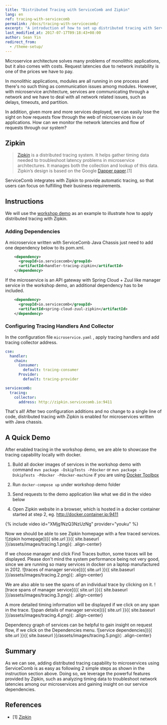 ```yaml
---
title: "Distributed Tracing with ServiceComb and Zipkin"
lang: en
ref: tracing-with-servicecomb
permalink: /docs/tracing-with-servicecomb/
excerpt: "A introduction of how to set up distributed tracing with ServiceComb and Zipkin"
last_modified_at: 2017-07-17T09:18:43+08:00
author: Sean Yin
redirect_from:
  - /theme-setup/
---
```


Microservice architecture solves many problems of monolithic applications, but it also comes with costs. Request latencies
due to network instability is one of the prices we have to pay.

In monolithic applications, modules are all running in one process and there's no such thing as communication issues among 
modules. However, with microservice architecture, services are communicating through a network and we have to deal with all 
network related issues, such as delays, timeouts, and partition. 

In addition, given more and more services deployed, we can easily lose the sight on how requests flow through
the web of microservices in our applications. How can we monitor the network latencies and flow of requests through our system?

## Zipkin
> [Zipkin](http://zipkin.io/) is a distributed tracing system. It helps gather timing data needed to troubleshoot latency 
problems in microservice architectures. It manages both the collection and lookup of this data. Zipkin’s design is based 
on the Google [Dapper paper](http://research.google.com/pubs/pub36356.html).[1]

ServiceComb integrates with Zipkin to provide automatic tracing, so that users can focus on fulfilling their business requirements. 

## Instructions
We will use the [workshop demo](https://github.com/ServiceComb/LinuxCon-Beijing-WorkShop) as an example to illustrate how
to apply distributed tracing with Zipkin.

### Adding Dependencies
A microservice written with ServiceComb Java Chassis just need to add one dependency below to its pom.xml.
```xml
    <dependency>
      <groupId>io.servicecomb</groupId>
      <artifactId>handler-tracing-zipkin</artifactId>
    </dependency>

```

If the microservice is an API gateway with Spring Cloud + Zuul like manager service in the workshop demo, an additional 
dependency has to be included.
```xml
    <dependency>
      <groupId>io.servicecomb</groupId>
      <artifactId>spring-cloud-zuul-zipkin</artifactId>
    </dependency>
```

### Configuring Tracing Handlers And Collector
In the configuration file `microservice.yaml` , apply tracing handlers and add tracing collector address. 
```yaml
cse:
  handler:
    chain:
      Consumer:
        default: tracing-consumer
      Provider:
        default: tracing-provider

servicecomb:
  tracing:
    collector:
      address: http://zipkin.servicecomb.io:9411
```

That's all! After two configuration additions and no change to a single line of code, distributed tracing with Zipkin is 
enabled for microservices written with Java chassis.

## A Quick Demo
After enabled tracing in the workshop demo, we are able to showcase the tracing capability locally with docker.
1. Build all docker images of services in the workshop demo with command `mvn package -DskipTests -Pdocker` or `mvn package -DskipTests -Pdocker -Pdocker-machine`
if you are using [Docker Toolbox](https://www.docker.com/products/docker-toolbox)

2. Run `docker-compose up` under workshop demo folder

3. Send requests to the demo application like what we did in the video below

4. Open Zipkin website in a browser, which is hosted in a docker container started at step 2, eg. http://docker.container.ip:9411

{% include video id="XMjg1NzQ3NzUzNg" provider="youku" %}

Now we should be able to see Zipkin homepage with a few traced services.
![zipkin homepage]({{ site.url }}{{ site.baseurl }}/assets/images/tracing.1.png){: .align-center}

If we choose manager and click Find Traces button, some traces will be displayed. Please don't mind the system performance
being not very good, since we are running so many services in docker on a laptop manufactured in 2012.
![traces of manager service]({{ site.url }}{{ site.baseurl }}/assets/images/tracing.2.png){: .align-center}

We are also able to see the spans of an individual trace by clicking on it.
![trace spans of manager service]({{ site.url }}{{ site.baseurl }}/assets/images/tracing.3.png){: .align-center}

A more detailed timing information will be displayed if we click on any span in the trace.
![span details of manager service]({{ site.url }}{{ site.baseurl }}/assets/images/tracing.4.png){: .align-center}

Dependency graph of services can be helpful to gain insight on request flow, if we click on the Dependencies menu.
![service dependencies]({{ site.url }}{{ site.baseurl }}/assets/images/tracing.5.png){: .align-center}

## Summary
As we can see, adding distributed tracing capability to microservices using ServiceComb is as easy as following 2 simple 
steps as shown in the instruction section above. Doing so, we leverage the powerful features provided by Zipkin, such as
analyzing timing data to troubleshoot network latencies among our microservices and gaining insight on our service dependencies.

## References
* [1] [Zipkin](http://zipkin.io/)
